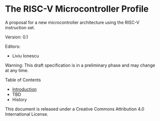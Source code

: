 # The RISC-V Microcontroller Profile

A proposal for a new microcontroller architecture using the RISC-V instruction set.

Version: 0.1

Editors:
* Liviu Ionescu

Warning: This draft specification is in a preliminary phase and may change at any time.

Table of Contents

* [Introduction](Introduction.md)
* TBD
* History

This document is released under a Creative Commons Attribution 4.0 International License.
